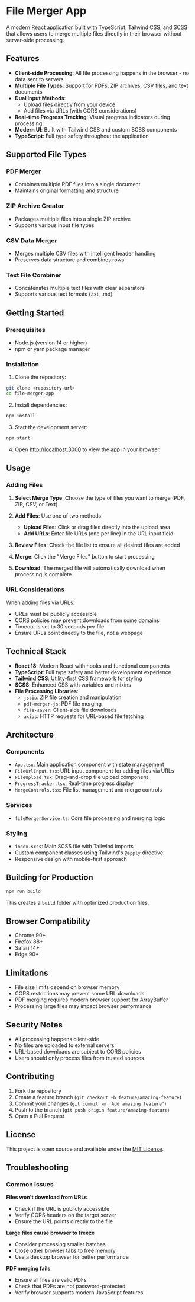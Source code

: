 # File Merger App

A modern React application built with TypeScript, Tailwind CSS, and SCSS that allows users to merge multiple files directly in their browser without server-side processing.

## Features

- **Client-side Processing**: All file processing happens in the browser - no data sent to servers
- **Multiple File Types**: Support for PDFs, ZIP archives, CSV files, and text documents
- **Dual Input Methods**: 
  - Upload files directly from your device
  - Add files via URLs (with CORS considerations)
- **Real-time Progress Tracking**: Visual progress indicators during processing
- **Modern UI**: Built with Tailwind CSS and custom SCSS components
- **TypeScript**: Full type safety throughout the application

## Supported File Types

### PDF Merger
- Combines multiple PDF files into a single document
- Maintains original formatting and structure

### ZIP Archive Creator
- Packages multiple files into a single ZIP archive
- Supports various input file types

### CSV Data Merger
- Merges multiple CSV files with intelligent header handling
- Preserves data structure and combines rows

### Text File Combiner
- Concatenates multiple text files with clear separators
- Supports various text formats (.txt, .md)

## Getting Started

### Prerequisites

- Node.js (version 14 or higher)
- npm or yarn package manager

### Installation

1. Clone the repository:
```bash
git clone <repository-url>
cd file-merger-app
```

2. Install dependencies:
```bash
npm install
```

3. Start the development server:
```bash
npm start
```

4. Open [http://localhost:3000](http://localhost:3000) to view the app in your browser.

## Usage

### Adding Files

1. **Select Merge Type**: Choose the type of files you want to merge (PDF, ZIP, CSV, or Text)

2. **Add Files**: Use one of two methods:
   - **Upload Files**: Click or drag files directly into the upload area
   - **Add URLs**: Enter file URLs (one per line) in the URL input field

3. **Review Files**: Check the file list to ensure all desired files are added

4. **Merge**: Click the "Merge Files" button to start processing

5. **Download**: The merged file will automatically download when processing is complete

### URL Considerations

When adding files via URLs:
- URLs must be publicly accessible
- CORS policies may prevent downloads from some domains
- Timeout is set to 30 seconds per file
- Ensure URLs point directly to the file, not a webpage

## Technical Stack

- **React 18**: Modern React with hooks and functional components
- **TypeScript**: Full type safety and better development experience
- **Tailwind CSS**: Utility-first CSS framework for styling
- **SCSS**: Enhanced CSS with variables and mixins
- **File Processing Libraries**:
  - `jszip`: ZIP file creation and manipulation
  - `pdf-merger-js`: PDF file merging
  - `file-saver`: Client-side file downloads
  - `axios`: HTTP requests for URL-based file fetching

## Architecture

### Components

- `App.tsx`: Main application component with state management
- `FileUrlInput.tsx`: URL input component for adding files via URLs
- `FileUpload.tsx`: Drag-and-drop file upload component
- `ProgressTracker.tsx`: Real-time progress display
- `MergeControls.tsx`: File list management and merge controls

### Services

- `fileMergerService.ts`: Core file processing and merging logic

### Styling

- `index.scss`: Main SCSS file with Tailwind imports
- Custom component classes using Tailwind's `@apply` directive
- Responsive design with mobile-first approach

## Building for Production

```bash
npm run build
```

This creates a `build` folder with optimized production files.

## Browser Compatibility

- Chrome 90+
- Firefox 88+
- Safari 14+
- Edge 90+

## Limitations

- File size limits depend on browser memory
- CORS restrictions may prevent some URL downloads
- PDF merging requires modern browser support for ArrayBuffer
- Processing large files may impact browser performance

## Security Notes

- All processing happens client-side
- No files are uploaded to external servers
- URL-based downloads are subject to CORS policies
- Users should only process files from trusted sources

## Contributing

1. Fork the repository
2. Create a feature branch (`git checkout -b feature/amazing-feature`)
3. Commit your changes (`git commit -m 'Add amazing feature'`)
4. Push to the branch (`git push origin feature/amazing-feature`)
5. Open a Pull Request

## License

This project is open source and available under the [MIT License](LICENSE).

## Troubleshooting

### Common Issues

**Files won't download from URLs**
- Check if the URL is publicly accessible
- Verify CORS headers on the target server
- Ensure the URL points directly to the file

**Large files cause browser to freeze**
- Consider processing smaller batches
- Close other browser tabs to free memory
- Use a desktop browser for better performance

**PDF merging fails**
- Ensure all files are valid PDFs
- Check that PDFs are not password-protected
- Verify browser supports modern JavaScript features 